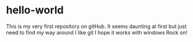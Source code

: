 # hello-world
This is my very first repository on gitHub. 
It seems daunting at first but just need to find my way around
I like git  I hope it works with windows
Rock on!
